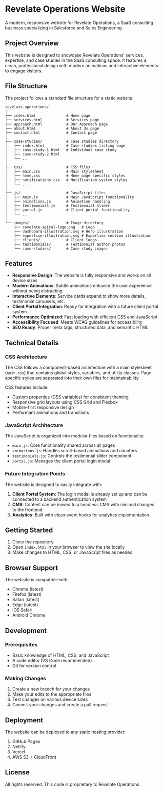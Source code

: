 # Revelate Operations Website

A modern, responsive website for Revelate Operations, a SaaS consulting business specializing in Salesforce and Sales Engineering.

## Project Overview

This website is designed to showcase Revelate Operations' services, expertise, and case studies in the SaaS consulting space. It features a clean, professional design with modern animations and interactive elements to engage visitors.

## File Structure

The project follows a standard file structure for a static website:

```
revelate-operations/
│
├── index.html              # Home page
├── services.html           # Services page
├── approach.html           # Our Approach page
├── about.html              # About Us page
├── contact.html            # Contact page
│
├── case-studies/           # Case studies directory
│   ├── index.html          # Case studies listing page
│   ├── case-study-1.html   # Individual case study
│   ├── case-study-2.html
│   └── ...
│
├── css/                    # CSS files
│   ├── main.css            # Main stylesheet
│   ├── home.css            # Home page specific styles
│   ├── notifications.css   # Notification system styles
│   └── ...
│
├── js/                     # JavaScript files
│   ├── main.js             # Main JavaScript functionality
│   ├── animations.js       # Animation handling
│   ├── testimonials.js     # Testimonial slider
│   ├── portal.js           # Client portal functionality
│   └── ...
│
└── images/                 # Image directory
    ├── revelate-spiral-logo.png   # Logo
    ├── dashboard-illustration.svg # Hero illustration
    ├── expertise-illustration.svg # Expertise section illustration
    ├── clients/            # Client logos
    ├── testimonials/       # Testimonial author photos
    └── case-studies/       # Case study images
```

## Features

- **Responsive Design**: The website is fully responsive and works on all device sizes
- **Modern Animations**: Subtle animations enhance the user experience without being distracting
- **Interactive Elements**: Service cards expand to show more details, testimonial carousels, etc.
- **Client Portal Integration**: Ready for integration with a future client portal system
- **Performance Optimized**: Fast loading with efficient CSS and JavaScript
- **Accessibility Focused**: Meets WCAG guidelines for accessibility
- **SEO Ready**: Proper meta tags, structured data, and semantic HTML

## Technical Details

### CSS Architecture

The CSS follows a component-based architecture with a main stylesheet (`main.css`) that contains global styles, variables, and utility classes. Page-specific styles are separated into their own files for maintainability.

CSS features include:
- Custom properties (CSS variables) for consistent theming
- Responsive grid layouts using CSS Grid and Flexbox
- Mobile-first responsive design
- Performant animations and transitions

### JavaScript Architecture

The JavaScript is organized into modular files based on functionality:

- `main.js`: Core functionality shared across all pages
- `animations.js`: Handles scroll-based animations and counters
- `testimonials.js`: Controls the testimonial slider component
- `portal.js`: Manages the client portal login modal

### Future Integration Points

The website is designed to easily integrate with:

1. **Client Portal System**: The login modal is already set up and can be connected to a backend authentication system
2. **CMS**: Content can be moved to a headless CMS with minimal changes to the frontend
3. **Analytics**: Built with clean event hooks for analytics implementation

## Getting Started

1. Clone the repository
2. Open `index.html` in your browser to view the site locally
3. Make changes to HTML, CSS, or JavaScript files as needed

## Browser Support

The website is compatible with:
- Chrome (latest)
- Firefox (latest)
- Safari (latest)
- Edge (latest)
- iOS Safari
- Android Chrome

## Development

### Prerequisites

- Basic knowledge of HTML, CSS, and JavaScript
- A code editor (VS Code recommended)
- Git for version control

### Making Changes

1. Create a new branch for your changes
2. Make your edits to the appropriate files
3. Test changes on various device sizes
4. Commit your changes and create a pull request

## Deployment

The website can be deployed to any static hosting provider:

1. GitHub Pages
2. Netlify
3. Vercel
4. AWS S3 + CloudFront

## License

All rights reserved. This code is proprietary to Revelate Operations.
